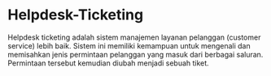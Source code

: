 # Helpdesk-Ticketing
Helpdesk ticketing adalah sistem manajemen layanan pelanggan (customer service) lebih baik. Sistem ini memiliki kemampuan untuk mengenali dan memisahkan jenis permintaan pelanggan yang masuk dari berbagai saluran. Permintaan tersebut kemudian diubah menjadi sebuah tiket.
